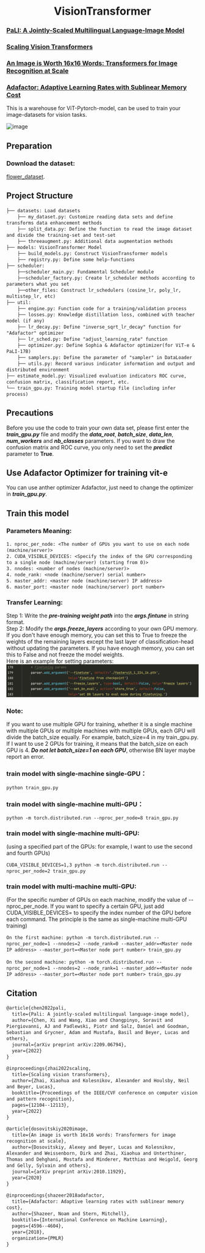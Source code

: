 <h1 align='center'>VisionTransformer</h1>

### [PaLI: A Jointly-Scaled Multilingual Language-Image Model](https://arxiv.org/abs/2209.06794v4)  
### [Scaling Vision Transformers](https://openaccess.thecvf.com//content/CVPR2022/papers/Zhai_Scaling_Vision_Transformers_CVPR_2022_paper.pdf)  
### [An Image is Worth 16x16 Words: Transformers for Image Recognition at Scale](https://arxiv.org/abs/2010.11929)  
### [Adafactor: Adaptive Learning Rates with Sublinear Memory Cost](https://proceedings.mlr.press/v80/shazeer18a/shazeer18a.pdf)   
This is a warehouse for ViT-Pytorch-model, can be used to train your image-datasets for vision tasks.    

![image](https://production-media.paperswithcode.com/methods/Screen_Shot_2021-01-26_at_9.43.31_PM_uI4jjMq.png)  

## Preparation
### Download the dataset: 
[flower_dataset](https://www.kaggle.com/datasets/alxmamaev/flowers-recognition).  

## Project Structure
```
├── datasets: Load datasets
    ├── my_dataset.py: Customize reading data sets and define transforms data enhancement methods
    ├── split_data.py: Define the function to read the image dataset and divide the training-set and test-set
    ├── threeaugment.py: Additional data augmentation methods
├── models: VisionTransformer Model
    ├── build_models.py: Construct VisionTransformer models
    ├── registry.py: Define some help-functions
├── scheduler:
    ├──scheduler_main.py: Fundamental Scheduler module
    ├──scheduler_factory.py: Create lr_scheduler methods according to parameters what you set
    ├──other_files: Construct lr_schedulers (cosine_lr, poly_lr, multistep_lr, etc)
├── util:
    ├── engine.py: Function code for a training/validation process
    ├── losses.py: Knowledge distillation loss, combined with teacher model (if any)
    ├── lr_decay.py: Define "inverse_sqrt_lr_decay" function for "Adafactor" optimizer
    ├── lr_sched.py: Define "adjust_learning_rate" function
    ├── optimizer.py: Define Sophia & Adafactor optimizer(for ViT-e & PaLI-17B)
    ├── samplers.py: Define the parameter of "sampler" in DataLoader
    ├── utils.py: Record various indicator information and output and distributed environment
├── estimate_model.py: Visualized evaluation indicators ROC curve, confusion matrix, classification report, etc.
└── train_gpu.py: Training model startup file (including infer process)
```

## Precautions
Before you use the code to train your own data set, please first enter the ___train_gpu.py___ file and modify the ___data_root___, ___batch_size___,  ___data_len___, ___num_workers___ and ___nb_classes___ parameters. If you want to draw the confusion matrix and ROC curve, you only need to set the ___predict___ parameter to __True__.  

## Use Adafactor Optimizer for training vit-e
You can use anther optimizer Adafactor, just need to change the optimizer in ___train_gpu.py___.


## Train this model

### Parameters Meaning:
```
1. nproc_per_node: <The number of GPUs you want to use on each node (machine/server)>
2. CUDA_VISIBLE_DEVICES: <Specify the index of the GPU corresponding to a single node (machine/server) (starting from 0)>
3. nnodes: <number of nodes (machine/server)>
4. node_rank: <node (machine/server) serial number>
5. master_addr: <master node (machine/server) IP address>
6. master_port: <master node (machine/server) port number>
```
### Transfer Learning:
Step 1: Write the ___pre-training weight path___ into the ___args.fintune___ in string format.  
Step 2: Modify the ___args.freeze_layers___ according to your own GPU memory. If you don't have enough memory, you can set this to True to freeze the weights of the remaining layers except the last layer of classification-head without updating the parameters. If you have enough memory, you can set this to False and not freeze the model weights.  
Here is an example for setting parameters:
![image](https://github.com/jiaowoguanren0615/FasterViT-Pytorch/blob/main/sample_png/set_parameters.jpg)


### Note: 
If you want to use multiple GPU for training, whether it is a single machine with multiple GPUs or multiple machines with multiple GPUs, each GPU will divide the batch_size equally. For example, batch_size=4 in my train_gpu.py. If I want to use 2 GPUs for training, it means that the batch_size on each GPU is 4. ___Do not let batch_size=1 on each GPU___, otherwise BN layer maybe report an error.  

### train model with single-machine single-GPU：
```
python train_gpu.py
```

### train model with single-machine multi-GPU：
```
python -m torch.distributed.run --nproc_per_node=8 train_gpu.py
```

### train model with single-machine multi-GPU: 
(using a specified part of the GPUs: for example, I want to use the second and fourth GPUs)
```
CUDA_VISIBLE_DEVICES=1,3 python -m torch.distributed.run --nproc_per_node=2 train_gpu.py
```

### train model with multi-machine multi-GPU:
(For the specific number of GPUs on each machine, modify the value of --nproc_per_node. If you want to specify a certain GPU, just add CUDA_VISIBLE_DEVICES= to specify the index number of the GPU before each command. The principle is the same as single-machine multi-GPU training)
```
On the first machine: python -m torch.distributed.run --nproc_per_node=1 --nnodes=2 --node_rank=0 --master_addr=<Master node IP address> --master_port=<Master node port number> train_gpu.py

On the second machine: python -m torch.distributed.run --nproc_per_node=1 --nnodes=2 --node_rank=1 --master_addr=<Master node IP address> --master_port=<Master node port number> train_gpu.py
```

## Citation
```
@article{chen2022pali,
  title={Pali: A jointly-scaled multilingual language-image model},
  author={Chen, Xi and Wang, Xiao and Changpinyo, Soravit and Piergiovanni, AJ and Padlewski, Piotr and Salz, Daniel and Goodman, Sebastian and Grycner, Adam and Mustafa, Basil and Beyer, Lucas and others},
  journal={arXiv preprint arXiv:2209.06794},
  year={2022}
}
```

```
@inproceedings{zhai2022scaling,
  title={Scaling vision transformers},
  author={Zhai, Xiaohua and Kolesnikov, Alexander and Houlsby, Neil and Beyer, Lucas},
  booktitle={Proceedings of the IEEE/CVF conference on computer vision and pattern recognition},
  pages={12104--12113},
  year={2022}
}
```

```
@article{dosovitskiy2020image,
  title={An image is worth 16x16 words: Transformers for image recognition at scale},
  author={Dosovitskiy, Alexey and Beyer, Lucas and Kolesnikov, Alexander and Weissenborn, Dirk and Zhai, Xiaohua and Unterthiner, Thomas and Dehghani, Mostafa and Minderer, Matthias and Heigold, Georg and Gelly, Sylvain and others},
  journal={arXiv preprint arXiv:2010.11929},
  year={2020}
}
```

```
@inproceedings{shazeer2018adafactor,
  title={Adafactor: Adaptive learning rates with sublinear memory cost},
  author={Shazeer, Noam and Stern, Mitchell},
  booktitle={International Conference on Machine Learning},
  pages={4596--4604},
  year={2018},
  organization={PMLR}
}
```
